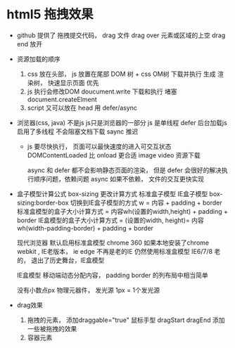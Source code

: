 # html5 拖拽效果

- github 提供了 拖拽提交代码，
drag 文件
drag over 元素或区域的上空
drag end 放开

- 资源加载的顺序
  1. css 放在头部， js 放置在尾部
      DOM 树 + css OM树 下载并执行 生成 渲染树， 快速显示页面
      优先
  2. js 执行会修改DOM doucument.write
     下载和执行 堵塞  document.createElment
  3. script 又可以放在 head   用 defer/async

- 浏览器(css, java) 不是js  js只是浏览器的一部分
    js 是单线程
     defer 后台加载js 启用了多线程  不会阻塞文档下载
     saync 推迟
  - js 要尽快执行， 页面可以最快速度的进入可交互状态
      DOMContentLoaded 比 onload  更合适 image video 资源下载  


    async 和 defer 都不会影响静态页面的渲染， 但是 defer 会很好的解决执行顺序问题，依赖问题
    async 如果不依赖， 文件的交互更快实现


- 盒子模型计算公式
    box-sizing  更改计算方式 标准盒子模型 IE盒子模型
    box-sizing:border-box  切换到IE盒子模型的方式 w = 内容 + padding + border
    标准盒模型的盒子大小计算方式 = 内容wh(设置的width,height) + padding + border
    IE盒模型的盒子大小计算方式 = (设置的width, height)= 内容wh(width-padding-border) + padding + border


    现代浏览器 默认启用标准盒模型 
    chrome  360 如果本地安装了chrome webkit , IE老版本， ie edge 不再是老的IE  仍然使用标准盒模型
    IE6/7/8 老的， 退出了历史舞台，IE盒模型

    IE盒模型 移动端动态分配内容， padding border 的列布局中相当简单
 
    没有小数点px  物理元器件， 发光源 1px = 1个发光源


- drag效果
    1. 拖拽的元素， 添加draggable="true"  鼠标手型
       dragStart dragEnd  添加一些被拖拽的效果
    2. 容器元素

     